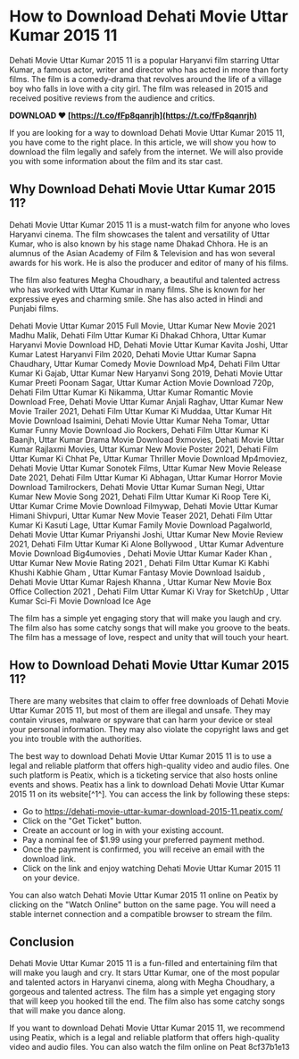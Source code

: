 # How to Download Dehati Movie Uttar Kumar 2015 11
  
Dehati Movie Uttar Kumar 2015 11 is a popular Haryanvi film starring Uttar Kumar, a famous actor, writer and director who has acted in more than forty films. The film is a comedy-drama that revolves around the life of a village boy who falls in love with a city girl. The film was released in 2015 and received positive reviews from the audience and critics.
 
**DOWNLOAD ❤ [https://t.co/fFp8qanrjh](https://t.co/fFp8qanrjh)**


  
If you are looking for a way to download Dehati Movie Uttar Kumar 2015 11, you have come to the right place. In this article, we will show you how to download the film legally and safely from the internet. We will also provide you with some information about the film and its star cast.
  
## Why Download Dehati Movie Uttar Kumar 2015 11?
  
Dehati Movie Uttar Kumar 2015 11 is a must-watch film for anyone who loves Haryanvi cinema. The film showcases the talent and versatility of Uttar Kumar, who is also known by his stage name Dhakad Chhora. He is an alumnus of the Asian Academy of Film & Television and has won several awards for his work. He is also the producer and editor of many of his films.
  
The film also features Megha Choudhary, a beautiful and talented actress who has worked with Uttar Kumar in many films. She is known for her expressive eyes and charming smile. She has also acted in Hindi and Punjabi films.
 
Dehati Movie Uttar Kumar 2015 Full Movie,  Uttar Kumar New Movie 2021 Madhu Malik,  Dehati Film Uttar Kumar Ki Dhakad Chhora,  Uttar Kumar Haryanvi Movie Download HD,  Dehati Movie Uttar Kumar Kavita Joshi,  Uttar Kumar Latest Haryanvi Film 2020,  Dehati Movie Uttar Kumar Sapna Chaudhary,  Uttar Kumar Comedy Movie Download Mp4,  Dehati Film Uttar Kumar Ki Gajab,  Uttar Kumar New Haryanvi Song 2019,  Dehati Movie Uttar Kumar Preeti Poonam Sagar,  Uttar Kumar Action Movie Download 720p,  Dehati Film Uttar Kumar Ki Nikamma,  Uttar Kumar Romantic Movie Download Free,  Dehati Movie Uttar Kumar Anjali Raghav,  Uttar Kumar New Movie Trailer 2021,  Dehati Film Uttar Kumar Ki Muddaa,  Uttar Kumar Hit Movie Download Isaimini,  Dehati Movie Uttar Kumar Neha Tomar,  Uttar Kumar Funny Movie Download Jio Rockers,  Dehati Film Uttar Kumar Ki Baanjh,  Uttar Kumar Drama Movie Download 9xmovies,  Dehati Movie Uttar Kumar Rajlaxmi Movies,  Uttar Kumar New Movie Poster 2021,  Dehati Film Uttar Kumar Ki Chhat Pe,  Uttar Kumar Thriller Movie Download Mp4moviez,  Dehati Movie Uttar Kumar Sonotek Films,  Uttar Kumar New Movie Release Date 2021,  Dehati Film Uttar Kumar Ki Abhagan,  Uttar Kumar Horror Movie Download Tamilrockers,  Dehati Movie Uttar Kumar Suman Negi,  Uttar Kumar New Movie Song 2021,  Dehati Film Uttar Kumar Ki Roop Tere Ki,  Uttar Kumar Crime Movie Download Filmywap,  Dehati Movie Uttar Kumar Himani Shivpuri,  Uttar Kumar New Movie Teaser 2021,  Dehati Film Uttar Kumar Ki Kasuti Lage,  Uttar Kumar Family Movie Download Pagalworld,  Dehati Movie Uttar Kumar Priyanshi Joshi,  Uttar Kumar New Movie Review 2021,  Dehati Film Uttar Kumar Ki Alone Bollywood ,  Uttar Kumar Adventure Movie Download Big4umovies ,  Dehati Movie Uttar Kumar Kader Khan ,  Uttar Kumar New Movie Rating 2021 ,  Dehati Film Uttar Kumar Ki Kabhi Khushi Kabhie Gham ,  Uttar Kumar Fantasy Movie Download Isaidub ,  Dehati Movie Uttar Kumar Rajesh Khanna ,  Uttar Kumar New Movie Box Office Collection 2021 ,  Dehati Film Uttar Kumar Ki Vray for SketchUp ,  Uttar Kumar Sci-Fi Movie Download Ice Age
  
The film has a simple yet engaging story that will make you laugh and cry. The film also has some catchy songs that will make you groove to the beats. The film has a message of love, respect and unity that will touch your heart.
  
## How to Download Dehati Movie Uttar Kumar 2015 11?
  
There are many websites that claim to offer free downloads of Dehati Movie Uttar Kumar 2015 11, but most of them are illegal and unsafe. They may contain viruses, malware or spyware that can harm your device or steal your personal information. They may also violate the copyright laws and get you into trouble with the authorities.
  
The best way to download Dehati Movie Uttar Kumar 2015 11 is to use a legal and reliable platform that offers high-quality video and audio files. One such platform is Peatix, which is a ticketing service that also hosts online events and shows. Peatix has a link to download Dehati Movie Uttar Kumar 2015 11 on its website[^1^]. You can access the link by following these steps:
  
- Go to https://dehati-movie-uttar-kumar-download-2015-11.peatix.com/
- Click on the "Get Ticket" button.
- Create an account or log in with your existing account.
- Pay a nominal fee of $1.99 using your preferred payment method.
- Once the payment is confirmed, you will receive an email with the download link.
- Click on the link and enjoy watching Dehati Movie Uttar Kumar 2015 11 on your device.

You can also watch Dehati Movie Uttar Kumar 2015 11 online on Peatix by clicking on the "Watch Online" button on the same page. You will need a stable internet connection and a compatible browser to stream the film.
  
## Conclusion
  
Dehati Movie Uttar Kumar 2015 11 is a fun-filled and entertaining film that will make you laugh and cry. It stars Uttar Kumar, one of the most popular and talented actors in Haryanvi cinema, along with Megha Choudhary, a gorgeous and talented actress. The film has a simple yet engaging story that will keep you hooked till the end. The film also has some catchy songs that will make you dance along.
  
If you want to download Dehati Movie Uttar Kumar 2015 11, we recommend using Peatix, which is a legal and reliable platform that offers high-quality video and audio files. You can also watch the film online on Peat
 8cf37b1e13
 
